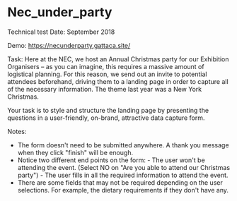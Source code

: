 # Nec_under_party

Technical test
Date: September 2018

Demo: https://necunderparty.gattaca.site/

Task:
Here at the NEC, we host an Annual Christmas party for our Exhibition Organisers – as you can imagine, this requires a massive amount of logistical planning. 
For this reason, we send out an invite to potential attendees beforehand, driving them to a landing page in order to capture all of the necessary information.
The theme last year was a New York Christmas.
 
Your task is to style and structure the landing page by presenting the questions in a user-friendly, on-brand, attractive data capture form.

Notes:
- The form doesn't need to be submitted anywhere. A thank you message when they click "finish" will be enough.
- Notice two different end points on the form: 
                - The user won't be attending the event. (Select NO on "Are you able to attend our Christmas party")
                - The user fills in all the required information to attend the event.
- There are some fields that may not be required depending on the user selections. For example, the dietary requirements if they don't have any.

